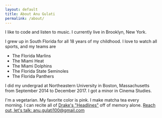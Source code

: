 ```yaml
---
layout: default
title: About Anu Gulati
permalink: /about/
---
```


I like to code and listen to music. I currently live in Brooklyn, New York.

I grew up in South Florida for all 18 years of my childhood. I love to watch all sports, and my teams are

 - The Florida Marlins
 - The Miami Heat
 - The Miami Dolphins
 - The Florida State Seminoles
 - The Florida Panthers

 I did my undergrad at Northeastern University in Boston, Massachusetts from September 2014 to December 2017. I got a minor in Cinema Studies.

 I'm a vegetarian. My favorite color is pink. I make matcha tea every morning. I can recite all of [Drake's "Headlines"](https://www.youtube.com/watch?v=cimoNqiulUE) off of memory alone. <a href="mailto:anu.gulati100@gmail.com">Reach out, let's talk: anu.gulati100@gmail.com</a>